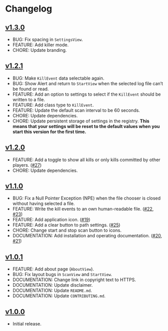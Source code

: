 # Changelog

## [v1.3.0](https://github.com/greluc/SC-Kill-Monitor/releases/tag/v1.3.0)

- BUG: Fix spacing in ``SettingsView``.
- FEATURE: Add killer mode.
- CHORE: Update branding.

## [v1.2.1](https://github.com/greluc/SC-Kill-Monitor/releases/tag/v1.2.1)

- BUG: Make ``KillEvent`` data selectable again.
- BUG: Show Alert and return to ``StartView`` when the selected log file can’t be found or read.
- FEATURE: Add an option to settings to select if the ``KillEvent`` should be written to a file.
- FEATURE: Add class type to ``KillEvent``.
- FEATURE: Update the default scan interval to be 60 seconds.
- CHORE: Update dependencies.
- CHORE: Update persistent storage of settings in the registry. **This means that your settings will be reset to the default values when you start this version for the first time.**

## [v1.2.0](https://github.com/greluc/SC-Kill-Monitor/releases/tag/v1.2.0)

- FEATURE: Add a toggle to show all kills or only kills committed by other players. ([#27](https://github.com/greluc/SC-Kill-Monitor/issues/27))
- CHORE: Update dependencies.

## [v1.1.0](https://github.com/greluc/SC-Kill-Monitor/releases/tag/v1.1.0)

- BUG: Fix a Null Pointer Exception (NPE) when the file chooser is closed without having selected a file.
- FEATURE: Write the kill events to an own human-readable file. ([#22](https://github.com/greluc/SC-Kill-Monitor/issues/22), [#23](https://github.com/greluc/SC-Kill-Monitor/issues/23))
- FEATURE: Add application icon. ([#19](https://github.com/greluc/SC-Kill-Monitor/issues/19))
- FEATURE: Add a clear button to path settings. ([#25](https://github.com/greluc/SC-Kill-Monitor/issues/25))
- CHORE: Change start and stop scan button to icons.
- DOCUMENTATION: Add installation and operating documentation. ([#20](https://github.com/greluc/SC-Kill-Monitor/issues/20), [#21](https://github.com/greluc/SC-Kill-Monitor/issues/21))

## [v1.0.1](https://github.com/greluc/SC-Kill-Monitor/releases/tag/v1.0.1)

- FEATURE: Add about page (``AboutView``).
- BUG: Fix layout bugs in ``ScanView`` and ``StartView``.
- DOCUMENTATION: Change link in copyright text to HTTPS.
- DOCUMENTATION: Update disclaimer.
- DOCUMENTATION: Update ``README.md``.
- DOCUMENTATION: Update ``CONTRIBUTING.md``.

## [v1.0.0](https://github.com/greluc/SC-Kill-Monitor/releases/tag/v1.0.0)

- Initial release.